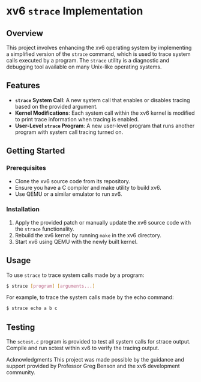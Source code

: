 # xv6 `strace` Implementation

## Overview
This project involves enhancing the xv6 operating system by implementing a simplified version of the `strace` command, which is used to trace system calls executed by a program. The `strace` utility is a diagnostic and debugging tool available on many Unix-like operating systems.

## Features
- **`strace` System Call**: A new system call that enables or disables tracing based on the provided argument.
- **Kernel Modifications**: Each system call within the xv6 kernel is modified to print trace information when tracing is enabled.
- **User-Level `strace` Program**: A new user-level program that runs another program with system call tracing turned on.

## Getting Started

### Prerequisites
- Clone the xv6 source code from its repository.
- Ensure you have a C compiler and make utility to build xv6.
- Use QEMU or a similar emulator to run xv6.

### Installation
1. Apply the provided patch or manually update the xv6 source code with the `strace` functionality.
2. Rebuild the xv6 kernel by running `make` in the xv6 directory.
3. Start xv6 using QEMU with the newly built kernel.

## Usage
To use `strace` to trace system calls made by a program:
```sh
$ strace [program] [arguments...]
```

For example, to trace the system calls made by the echo command:

```bash
$ strace echo a b c
```
## Testing
The ```sctest.c``` program is provided to test all system calls for strace output. Compile and run sctest within xv6 to verify the tracing output.

Acknowledgments
This project was made possible by the guidance and support provided by Professor Greg Benson and the xv6 development community.